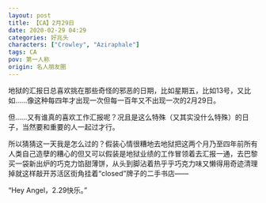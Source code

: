 ```yaml
---
layout: post
title: 【CA】2月29日
date: 2020-02-29 04:29
categories: 好兆头
characters: ["Crowley", "Aziraphale"]
tags: CA
pov: 第一人称
origin: 名人朋友圈
---
```


地狱的汇报日总喜欢挑在那些奇怪的邪恶的日期，比如星期五，比如13号，又比如……像这种每四年才出现一次但每一百年又不出现一次的2月29日。

但……又有谁真的喜欢工作汇报呢？况且是这么特殊（又其实没什么特殊）的日子，当然要和重要的人一起过才行。

所以猜猜这一天我是怎么过的？假装心情很糟地去地狱把这两个月乃至四年前所有人类自己造孽的糟心的但又可以假装是地狱业绩的工作冒领着去汇报一通，去巴黎买一袋新出炉的巧克力馅甜薄饼，从头到脚沾着热乎乎巧克力味又懒得用奇迹清理掉就这样敲开苏活区街角挂着“closed”牌子的二手书店——

“Hey Angel，2.29快乐。”
